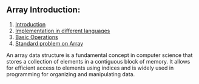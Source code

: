 ## Array Introduction:

1. [Introduction](#arrayIntro)
2. [Implementation in different languages]()
3. [Basic Operations]()
4. [Standard problem on Array]()

<p id="arrayIntro">
An array data structure is a fundamental concept in computer science that stores a collection of elements in a contiguous block of memory. It allows for efficient access to elements using indices and is widely used in programming for organizing and manipulating data.
</p>
